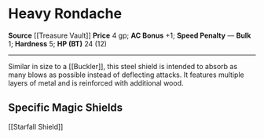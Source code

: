 ﻿---
ac: '1'
bulk: '1'
hardness: '5'
hp: 24 (12)
id: '10'
item_category: Shields
item_subcategory: Base Shields
level: '0'
name: Heavy Rondache
price: 4 gp
rarity: Common
source: '[[DATABASE/source/Treasure Vault|Treasure Vault]]'
speed_penalty: null
trait: null
type: Shield

---
# Heavy Rondache

**Source** [[Treasure Vault]] 
**Price** 4 gp; **AC Bonus** +1; **Speed Penalty** —
**Bulk** 1; **Hardness** 5; **HP (BT)** 24 (12)

---
Similar in size to a [[Buckler]], this steel shield is intended to absorb as many blows as possible instead of deflecting attacks. It features multiple layers of metal and is reinforced with additional wood.

## Specific Magic Shields

[[Starfall Shield]]